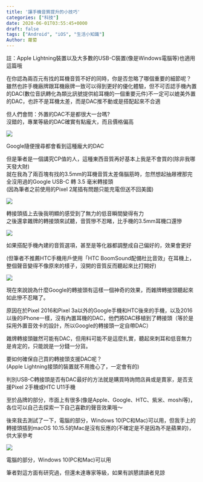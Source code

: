 ```yaml
---
title: '讓手機音質提升的小技巧'
categories: ["科技"]
date: 2020-06-01T03:55:45+0000
draft: false
tags: ["Android", "iOS", "生活小知識"]
Author: 蘿蔔
---
```


註：Apple Lightning裝置以及大多數的USB-C裝置(像是Windows電腦等)也適用這篇哦  
  
在你認為兩百元有找的耳機音質不好的同時，你是否忽略了哪個重要的細節呢？  
雖然也許手機廠牌跟耳機廠牌一致可以得到更好的優化體驗，但不可否認手機內置的DAC(數位音訊轉化為類比訊號提供給耳機的一個重要元件)不一定可以媲美外置的DAC，也許不是耳機太差，而是DAC推不動或是搭配起來不合適

但人們會問：外置的DAC不是都很大一台嗎?  
沒錯的，專業等級的DAC確實有點龐大，而且價格偏高

![](https://static-a1.steveyi.net/media/blog/2020060102552564.png)

Google隨便搜尋都會看到這種龐大的DAC

但是筆者是一個講究CP值的人，這種東西音質再好基本上我是不會買的(除非我哪天發大財)  
就在我為了兩百塊有找的3.5mm的耳機音質太差傷腦筋時，忽然想起抽屜裡那完全沒用過的Google USB-C 轉 3.5 毫米轉接頭  
(因為筆者之前使用的Pixel 2尾插有問題只能充電但送不回美國)

![](https://static-a1.steveyi.net/media/blog/2020060103063749.jpg)

轉接頭插上去後我明顯的感受到了無力的低音瞬間變得有力  
之後還拿雜牌的轉接頭來試聽，音質慘不忍睹，比手機的3.5mm耳機口還慘

![](https://static-a1.steveyi.net/media/blog/2020060103152993-scaled.jpg)

如果搭配手機內建的音質選項，甚至是等化器都調整成自己偏好的，效果會更好  
  
(但筆者不推薦HTC手機用戶使用「HTC BoomSound配備杜比音效」在耳機上，整個聲音變得不像原來的樣子，沒開的音質反而聽起來比打開好)

![](https://static-a1.steveyi.net/media/blog/2020060103253098.jpg)

現在來說說為什麼Google的轉接頭有這樣一個神奇的效果，而雜牌轉接頭聽起來如此慘不忍睹了。

原因在於Pixel 2016和Pixel 3a以外的Google手機和HTC後來的手機，以及2016以後的iPhone一樣，沒有內置耳機的DAC，他們將DAC移植到了轉接頭（等於是採用外置音效卡的設計，所以Google的轉接頭一定自帶DAC）  
  
雜牌轉接頭雖然可能有DAC，但用料可能不是這麼扎實，聽起來刺耳和低音無力是肯定的，只能說是一分錢一分貨。

要如何確保自己買的轉接頭支援DAC呢？  
(Apple Lightning接頭的裝置就不用擔心了，一定會有的)  
  
判別USB-C轉接頭是否有DAC最好的方法就是購買時詢問店員或是賣家，是否支援Pixel 2手機或HTC U11手機  
  
至於品牌的部分，市面上有很多(像是Apple、Google、HTC、紫米、moshi等)，各位可以自己去探索一下自己喜歡的聲音效果哦～  
  
  
  

後來我去測試了一下，電腦的部分，Windows 10(PC和Mac)可以用，但我手上的轉接頭插到macOS 10.15.5的Mac是沒有反應的(不確定是不是因為不是蘋果的)，供大家參考  
  

![](https://static-a1.steveyi.net/media/blog/2020060300231492.png)

電腦的部分，Windows 10(PC和Mac)可以用

  
  
  

筆者對這方面有研究過，但還未達專家等級，如果有誤懇請讀者見諒  
